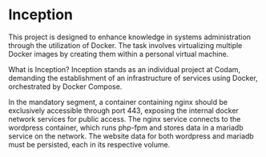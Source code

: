 # Inception
This project is designed to enhance knowledge in systems administration through the utilization of Docker. The task involves virtualizing multiple Docker images by creating them within a personal virtual machine.

What is Inception?
Inception stands as an individual project at Codam, demanding the establishment of an infrastructure of services using Docker, orchestrated by Docker Compose.

In the mandatory segment, a container containing nginx should be exclusively accessible through port 443, exposing the internal docker network services for public access. The nginx service connects to the wordpress container, which runs php-fpm and stores data in a mariadb service on the network. The website data for both wordpress and mariadb must be persisted, each in its respective volume.